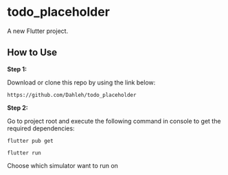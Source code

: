 # todo_placeholder

A new Flutter project.

## How to Use 

**Step 1:**

Download or clone this repo by using the link below:

```
https://github.com/Dahleh/todo_placeholder
```

**Step 2:**

Go to project root and execute the following command in console to get the required dependencies: 

```
flutter pub get 

flutter run
```

Choose which simulator want to run on
